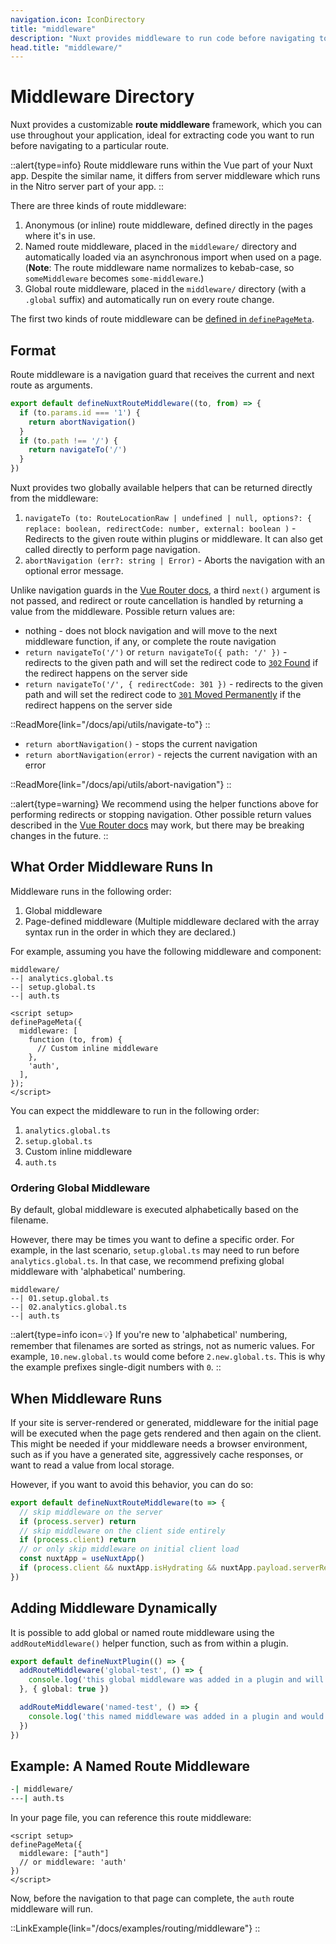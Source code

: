 ```yaml
---
navigation.icon: IconDirectory
title: "middleware"
description: "Nuxt provides middleware to run code before navigating to a particular route."
head.title: "middleware/"
---
```


# Middleware Directory

Nuxt provides a customizable **route middleware** framework, which you can use throughout your application, ideal for extracting code you want to run before navigating to a particular route.

::alert{type=info}
Route middleware runs within the Vue part of your Nuxt app. Despite the similar name, it differs from server middleware which runs in the Nitro server part of your app.
::

There are three kinds of route middleware:

1. Anonymous (or inline) route middleware, defined directly in the pages where it's in use.
2. Named route middleware, placed in the `middleware/` directory and automatically loaded via an asynchronous import when used on a page. (**Note**: The route middleware name normalizes to kebab-case, so `someMiddleware` becomes `some-middleware`.)
3. Global route middleware, placed in the `middleware/` directory (with a `.global` suffix) and automatically run on every route change.

The first two kinds of route middleware can be [defined in `definePageMeta`](/docs/guide/directory-structure/pages).

## Format

Route middleware is a navigation guard that receives the current and next route as arguments.

```js
export default defineNuxtRouteMiddleware((to, from) => {
  if (to.params.id === '1') {
    return abortNavigation()
  }
  if (to.path !== '/') {
    return navigateTo('/')
  }
})
```

Nuxt provides two globally available helpers that can be returned directly from the middleware:

1. `navigateTo (to: RouteLocationRaw | undefined | null, options?: { replace: boolean, redirectCode: number, external: boolean )` - Redirects to the given route within plugins or middleware. It can also get called directly to perform page navigation.
2. `abortNavigation (err?: string | Error)` - Aborts the navigation with an optional error message.

Unlike navigation guards in the [Vue Router docs](https://router.vuejs.org/guide/advanced/navigation-guards.html#global-before-guards), a third `next()` argument is not passed, and redirect or route cancellation is handled by returning a value from the middleware. Possible return values are:

* nothing - does not block navigation and will move to the next middleware function, if any, or complete the route navigation
* `return navigateTo('/')` or `return navigateTo({ path: '/' })` - redirects to the given path and will set the redirect code to [`302` Found](https://developer.mozilla.org/en-US/docs/Web/HTTP/Status/302) if the redirect happens on the server side
* `return navigateTo('/', { redirectCode: 301 })` - redirects to the given path and will set the redirect code to [`301` Moved Permanently](https://developer.mozilla.org/en-US/docs/Web/HTTP/Status/301) if the redirect happens on the server side

::ReadMore{link="/docs/api/utils/navigate-to"}
::

* `return abortNavigation()` - stops the current navigation
* `return abortNavigation(error)` - rejects the current navigation with an error

::ReadMore{link="/docs/api/utils/abort-navigation"}
::

::alert{type=warning}
We recommend using the helper functions above for performing redirects or stopping navigation. Other possible return values described in the [Vue Router docs](https://router.vuejs.org/guide/advanced/navigation-guards.html#global-before-guards) may work, but there may be breaking changes in the future.
::

## What Order Middleware Runs In

Middleware runs in the following order:

1. Global middleware
2. Page-defined middleware (Multiple middleware declared with the array syntax run in the order in which they are declared.)

For example, assuming you have the following middleware and component:

```text [middleware/ directory]
middleware/
--| analytics.global.ts
--| setup.global.ts
--| auth.ts
```

```vue [pages/profile.vue]
<script setup>
definePageMeta({
  middleware: [
    function (to, from) {
      // Custom inline middleware
    },
    'auth',
  ],
});
</script>
```

You can expect the middleware to run in the following order:

1. `analytics.global.ts`
2. `setup.global.ts`
3. Custom inline middleware
4. `auth.ts`

### Ordering Global Middleware

By default, global middleware is executed alphabetically based on the filename.

However, there may be times you want to define a specific order. For example, in the last scenario, `setup.global.ts` may need to run before `analytics.global.ts`. In that case, we recommend prefixing global middleware with 'alphabetical' numbering.

```text [middleware/ directory]
middleware/
--| 01.setup.global.ts
--| 02.analytics.global.ts
--| auth.ts
```

::alert{type=info icon=💡}
If you're new to 'alphabetical' numbering, remember that filenames are sorted as strings, not as numeric values. For example, `10.new.global.ts` would come before `2.new.global.ts`. This is why the example prefixes single-digit numbers with `0`.
::

## When Middleware Runs

If your site is server-rendered or generated, middleware for the initial page will be executed when the page gets rendered and then again on the client. This might be needed if your middleware needs a browser environment, such as if you have a generated site, aggressively cache responses, or want to read a value from local storage.

However, if you want to avoid this behavior, you can do so:

```js
export default defineNuxtRouteMiddleware(to => {
  // skip middleware on the server
  if (process.server) return
  // skip middleware on the client side entirely
  if (process.client) return
  // or only skip middleware on initial client load
  const nuxtApp = useNuxtApp()
  if (process.client && nuxtApp.isHydrating && nuxtApp.payload.serverRendered) return
})
```

## Adding Middleware Dynamically

It is possible to add global or named route middleware using the `addRouteMiddleware()` helper function, such as from within a plugin.

```ts
export default defineNuxtPlugin(() => {
  addRouteMiddleware('global-test', () => {
    console.log('this global middleware was added in a plugin and will be run on every route change')
  }, { global: true })

  addRouteMiddleware('named-test', () => {
    console.log('this named middleware was added in a plugin and would override any existing middleware of the same name')
  })
})
```

## Example: A Named Route Middleware

```bash
-| middleware/
---| auth.ts
```

In your page file, you can reference this route middleware:

```vue
<script setup>
definePageMeta({
  middleware: ["auth"]
  // or middleware: 'auth'
})
</script>
```

Now, before the navigation to that page can complete, the `auth` route middleware will run.

::LinkExample{link="/docs/examples/routing/middleware"}
::
